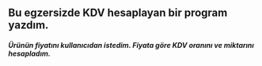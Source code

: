 ## Bu egzersizde KDV hesaplayan bir program yazdım. 

##### Ürünün fiyatını kullanıcıdan istedim. Fiyata göre KDV oranını ve miktarını hesapladım.
